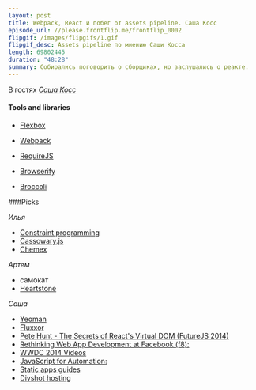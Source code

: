 ```yaml
---
layout: post
title: Webpack, React и побег от assets pipeline. Саша Косс
episode_url: //please.frontflip.me/frontflip_0002
flipgif: /images/flipgifs/1.gif
flipgif_desc: Assets pipeline по мнению Саши Косса
length: 69802445
duration: "48:28"
summary: Собирались поговорить о сборщиках, но заслушались о реакте.
---
```


В гостях [*Саша Косс*](https://twitter.com/kossnocorp)


#### Tools and libraries

* [Flexbox](http://css-tricks.com/snippets/css/a-guide-to-flexbox/)

* [Webpack](http://webpack.github.io/)
* [RequireJS](http://requirejs.org/)
* [Browserify](http://browserify.org/)
* [Broccoli](https://github.com/broccolijs/broccoli)


###Picks

*Илья*

- [Constraint programming](http://en.wikipedia.org/wiki/Constraint_programming)
- [Cassowary.js](https://github.com/slightlyoff/cassowary.js)
- [Chemex](http://www.collectorsweekly.com/articles/mr-chemex/)

*Артем*

 - самокат
 - [Heartstone](http://eu.battle.net/hearthstone/ru/)

*Саша*

- [Yeoman](http://yeoman.io/)
- [Fluxxor](http://fluxxor.com/)
- [Pete Hunt - The Secrets of React's Virtual DOM (FutureJS 2014)](https://www.youtube.com/watch?v=-DX3vJiqxm4)
- [Rethinking Web App Development at Facebook (f8):](http://www.youtube.com/watch?v=nYkdrAPrdcw)
- [WWDC 2014 Videos](https://developer.apple.com/videos/wwdc/2014/)
- [JavaScript for Automation:](https://developer.apple.com/library/prerelease/mac/releasenotes/InterapplicationCommunication/RN-JavaScriptForAutomation/index.html#//apple_ref/doc/uid/TP40014508)
- [Static apps guides](http://www.staticapps.org/)
- [Divshot hosting](http://www.divshot.com/)


